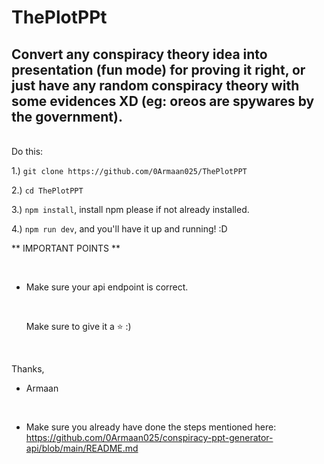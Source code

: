 # ThePlotPPt
## Convert any conspiracy theory idea into presentation (fun mode) for proving it right, or just have any random conspiracy theory with some evidences XD (eg: oreos are spywares by the government).

<br>
Do this:
<br>

1.) ``git clone https://github.com/0Armaan025/ThePlotPPT``
<br>

2.) ``cd ThePlotPPT``
<br>

3.) ``npm install``, install npm please if not already installed.
<br>

4.) ``npm run dev``, and you'll have it up and running! :D
<br>


** IMPORTANT POINTS **

<br>

- Make sure your api endpoint is correct.

  <br>

  Make sure to give it a ⭐ :)

<br>

Thanks, 
- Armaan

<br>

- Make sure you already have done the steps mentioned here: https://github.com/0Armaan025/conspiracy-ppt-generator-api/blob/main/README.md
